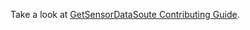 Take a look at [GetSensorDataSoute Contributing Guide][contributing].

[contributing]: https://gitlab.com/getsensordatasuite/getsensordata_documentation/blob/master/CONTRIBUTING.md "GetSensorDataSoute Contributing Guide"